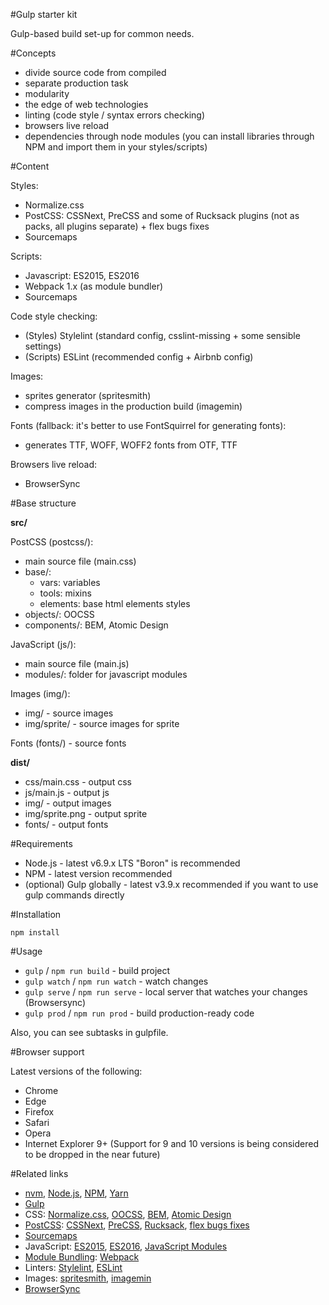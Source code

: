 #Gulp starter kit

Gulp-based build set-up for common needs.

#Concepts
- divide source code from compiled
- separate production task
- modularity
- the edge of web technologies
- linting (code style / syntax errors checking)
- browsers live reload
- dependencies through node modules (you can install libraries through NPM and import them in your styles/scripts)

#Content

Styles: 
- Normalize.css
- PostCSS: CSSNext, PreCSS and some of Rucksack plugins (not as packs, all plugins separate) + flex bugs fixes
- Sourcemaps

Scripts: 
- Javascript: ES2015, ES2016
- Webpack 1.x (as module bundler)
- Sourcemaps

Code style checking:
- (Styles) Stylelint (standard config, csslint-missing + some sensible settings)
- (Scripts) ESLint (recommended config + Airbnb config)

Images:
- sprites generator (spritesmith)
- compress images in the production build (imagemin)

Fonts (fallback: it's better to use FontSquirrel for generating fonts):
- generates TTF, WOFF, WOFF2 fonts from OTF, TTF

Browsers live reload:
- BrowserSync

#Base structure

**src/**

PostCSS (postcss/):
- main source file (main.css)
- base/:
  - vars: variables
  - tools: mixins
  - elements: base html elements styles
- objects/: OOCSS
- components/: BEM, Atomic Design
  
JavaScript (js/):
- main source file (main.js)
- modules/: folder for javascript modules

Images (img/):
- img/ - source images
- img/sprite/ - source images for sprite

Fonts (fonts/) - source fonts

**dist/**

- css/main.css - output css
- js/main.js - output js
- img/ - output images
- img/sprite.png - output sprite
- fonts/ - output fonts

#Requirements

- Node.js - latest v6.9.x LTS "Boron" is recommended
- NPM - latest version recommended
- (optional) Gulp globally - latest v3.9.x recommended if you want to use gulp commands directly

#Installation

`npm install`

#Usage

- `gulp` / `npm run build` - build project
- `gulp watch` / `npm run watch` - watch changes
- `gulp serve` / `npm run serve` - local server that watches your changes (Browsersync)
- `gulp prod` / `npm run prod` - build production-ready code

Also, you can see subtasks in gulpfile.

#Browser support

Latest versions of the following:
- Chrome
- Edge
- Firefox
- Safari
- Opera
- Internet Explorer 9+ (Support for 9 and 10 versions is being considered to be dropped in the near future)

#Related links
- [nvm](https://github.com/creationix/nvm), [Node.js](https://nodejs.org/en/), [NPM](https://www.npmjs.com/), [Yarn](https://yarnpkg.com/lang/en/)
- [Gulp](http://gulpjs.com/)
- CSS: [Normalize.css](http://necolas.github.io/normalize.css/), [OOCSS](https://www.smashingmagazine.com/2011/12/an-introduction-to-object-oriented-css-oocss/), [BEM](http://getbem.com/introduction/), [Atomic Design](http://bradfrost.com/blog/post/atomic-web-design/)
- [PostCSS](http://postcss.org/): [CSSNext](http://cssnext.io/), [PreCSS](https://github.com/jonathantneal/precss), [Rucksack](https://simplaio.github.io/rucksack/), [flex bugs fixes](https://github.com/luisrudge/postcss-flexbugs-fixes)
- [Sourcemaps](https://blog.logentries.com/2014/12/what-are-javascript-source-maps/)
- JavaScript: [ES2015](https://babeljs.io/learn-es2015/), [ES2016](http://www.2ality.com/2016/01/ecmascript-2016.html), [JavaScript Modules](https://medium.freecodecamp.com/javascript-modules-a-beginner-s-guide-783f7d7a5fcc#.gckmsqgz5)
- [Module Bundling](https://medium.freecodecamp.com/javascript-modules-part-2-module-bundling-5020383cf306#.jylmhm5v0): [Webpack](https://webpack.github.io/)
- Linters: [Stylelint](https://stylelint.io/), [ESLint](http://eslint.org/)
- Images: [spritesmith](https://github.com/twolfson/gulp.spritesmith), [imagemin](https://github.com/sindresorhus/gulp-imagemin)
- [BrowserSync](https://browsersync.io/)

